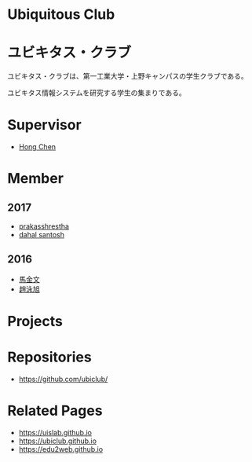# Ubiquitous Club
# ユビキタス・クラブ

ユビキタス・クラブは、第一工業大学・上野キャンパスの学生クラブである。

ユビキタス情報システムを研究する学生の集まりである。

# Supervisor
* [Hong Chen](https://github.com/chen420)

# Member
## 2017
* [prakasshrestha](https://prakasshrestha.github.io)
* [dahal santosh](https://dahalsantosh.github.io)

## 2016
* [馬金文](https://github.com/MaJinWen123)
* [趙泳旭](http://yongxu0424.github.io)

# Projects

# Repositories
* https://github.com/ubiclub/

# Related Pages
* https://uislab.github.io
* https://ubiclub.github.io
* https://edu2web.github.io
